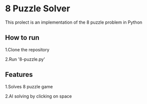 # 8 Puzzle Solver 
This prolect is an implementation of the 8 puzzle problem in Python
## How to run
1.Clone the repository

2.Run '8-puzzle.py'
## Features
1.Solves 8 puzzle game

2.AI solving by clicking on space
